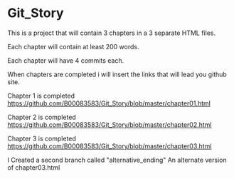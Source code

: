 # Git_Story

This is a project that will contain 3 chapters 
in a 3 separate HTML files.

Each chapter will contain at least 200 words.

Each chapter will have 4 commits each. 


When chapters are completed i will insert the links 
that will lead you github site.

Chapter 1 is completed
https://github.com/B00083583/Git_Story/blob/master/chapter01.html

Chapter 2 is completed
https://github.com/B00083583/Git_Story/blob/master/chapter02.html

Chapter 3 is completed
https://github.com/B00083583/Git_Story/blob/master/chapter03.html

I Created a second branch called "alternative_ending" An alternate version of chapter03.html